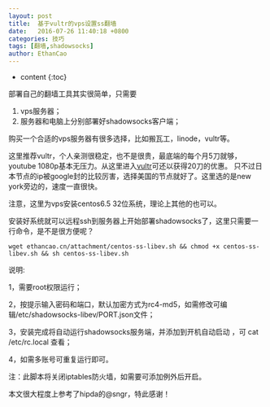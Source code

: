 ```yaml
---
layout: post
title:  基于vultr的vps设置ss翻墙
date:   2016-07-26 11:40:18 +0800
categories: 技巧
tags: [翻墙,shadowsocks]
author: EthanCao
---
```


* content
{:toc}




部署自己的翻墙工具其实很简单，只需要

1. vps服务器；
2. 服务器和电脑上分别部署好shadowsocks客户端；

购买一个合适的vps服务器有很多选择，比如搬瓦工，linode，vultr等。

这里推荐vultr，个人亲测很稳定，也不是很贵，最底端的每个月5刀就够，youtube 1080p基本无压力。从这里进入[vultr](http://www.vultr.com/?ref=6916856-3B)可还以获得20刀的优惠。 只不过日本节点的ip被google封的比较厉害，选择美国的节点就好了。这里选的是new york旁边的，速度一直很快。

注意，这里为vps安装centos6.5 32位系统，理论上其他的也可以。

安装好系统就可以远程ssh到服务器上开始部署shadowsocks了，这里只需要一行命令，是不是很方便呢？

```shell
wget ethancao.cn/attachment/centos-ss-libev.sh && chmod +x centos-ss-libev.sh && sh centos-ss-libev.sh
```

说明:

1，需要root权限运行；

2，按提示输入密码和端口，默认加密方式为rc4-md5，如需修改可编辑/etc/shadowsocks-libev/PORT.json文件；

3，安装完成将自动运行shadowsocks服务端，并添加到开机自动启动 ，可 cat /etc/rc.local 查看；

4，如需多账号可重复运行即可。

注：此脚本将关闭iptables防火墙，如需要可添加例外后开启。

本文很大程度上参考了hipda的@sngr，特此感谢！